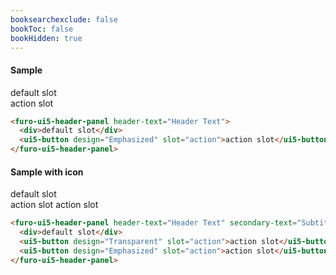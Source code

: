 ```yaml
---
booksearchexclude: false
bookToc: false
bookHidden: true
---
```


#### Sample

<furo-ui5-header-panel header-text="Header Text">
<div>default slot</div>
  <ui5-button design="Emphasized" slot="action">action slot</ui5-button>
</furo-ui5-header-panel>

```html
<furo-ui5-header-panel header-text="Header Text">
  <div>default slot</div>
  <ui5-button design="Emphasized" slot="action">action slot</ui5-button>
</furo-ui5-header-panel>
```

#### Sample with icon

<furo-ui5-header-panel header-text="Header Text" secondary-text="Subtitle Text" icon="task">
<div>default slot</div>
  <ui5-button design="Transparent" slot="action">action slot</ui5-button>
  <ui5-button design="Emphasized" slot="action">action slot</ui5-button>
</furo-ui5-header-panel>

```html
<furo-ui5-header-panel header-text="Header Text" secondary-text="Subtitle Text" icon="task">
  <div>default slot</div>
  <ui5-button design="Transparent" slot="action">action slot</ui5-button>
  <ui5-button design="Emphasized" slot="action">action slot</ui5-button>
</furo-ui5-header-panel>
```
